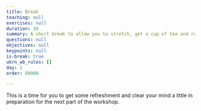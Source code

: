 ```yaml
---
title: Break
teaching: null
exercises: null
duration: 20
summary: A short break to allow you to stretch, get a cup of tea and relax.
questions: null
objectives: null
keypoints: null
is-break: true
ukrn_wb_rules: []
day: 1
order: 80000

---
```

This is a time for you to get some refreshment and clear your mind a little in preparation for the next part of the workshop.
